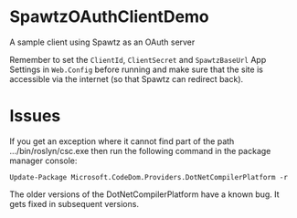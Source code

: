 # SpawtzOAuthClientDemo
A sample client using Spawtz as an OAuth server

Remember to set the `ClientId`, `ClientSecret` and `SpawtzBaseUrl` App Settings in `Web.Config` before running and make sure that the site is accessible via the internet (so that Spawtz can redirect back).

# Issues #

If you get an exception where it cannot find part of the path .../bin/roslyn/csc.exe then run the following command in the package manager console:

```
Update-Package Microsoft.CodeDom.Providers.DotNetCompilerPlatform -r
```

The older versions of the DotNetCompilerPlatform have a known bug. It gets fixed in subsequent versions.
